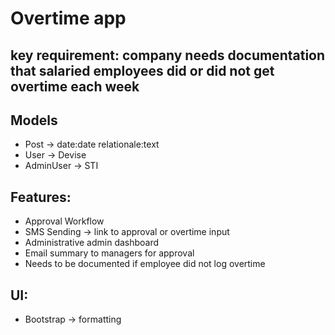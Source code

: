 # Overtime app

## key requirement: company needs documentation that salaried employees did or did not get overtime each week

## Models
- Post -> date:date relationale:text
- User -> Devise 
- AdminUser -> STI

## Features:
- Approval Workflow
- SMS Sending -> link to approval or overtime input
- Administrative admin dashboard
- Email summary to managers for approval
- Needs to be documented if employee did not log overtime

## UI:
- Bootstrap -> formatting
